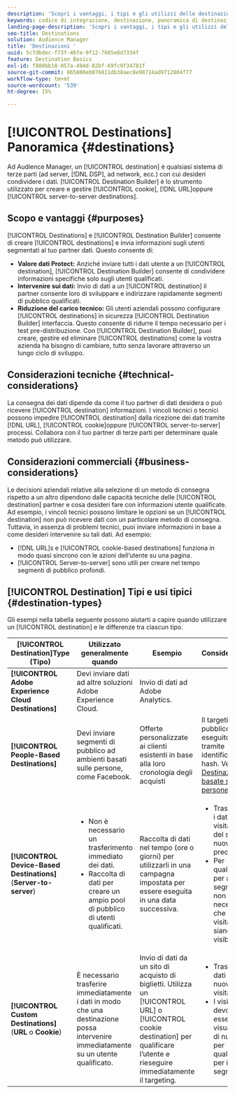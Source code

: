 ```yaml
---
description: 'Scopri i vantaggi, i tipi e gli utilizzi delle destinazioni: qualsiasi sistema di terze parti, ad esempio un ad server o un DSP, in cui condividere i dati. Usa lo strumento Generatore di destinazione per creare e gestire cookie, URL o destinazioni da server a server.'
keywords: codice di integrazione, destinazione, panoramica di destinazione, destinazione, destinazione, destinazione, destinazione, destinazione, destinazione, destinazione, destinazione, destinazione, destinazione, destinazione
landing-page-description: 'Scopri i vantaggi, i tipi e gli utilizzi delle destinazioni: qualsiasi sistema di terze parti, ad esempio un ad server o un DSP, in cui condividere i dati. Usa lo strumento Generatore di destinazione per creare e gestire cookie, URL o destinazioni da server a server.'
seo-title: Destinations
solution: Audience Manager
title: 'Destinazioni '
uuid: 5c7dbdec-f73f-46fe-9f12-7685e8d7334f
feature: Destination Basics
exl-id: f880bb18-057a-494d-82bf-69fc9f34781f
source-git-commit: 865800eb076811db38aec8e98714ad9712804f77
workflow-type: tm+mt
source-wordcount: '539'
ht-degree: 15%

---
```


# [!UICONTROL Destinations] Panoramica {#destinations}

Ad Audience Manager, un [!UICONTROL destination] è qualsiasi sistema di terze parti (ad server, [!DNL DSP], ad network, ecc.) con cui desideri condividere i dati. [!UICONTROL Destination Builder] è lo strumento utilizzato per creare e gestire [!UICONTROL cookie], [!DNL URL]oppure [!UICONTROL server-to-server destinations].

## Scopo e vantaggi {#purposes}

<!-- c_destinations.xml -->

[!UICONTROL Destinations] e [!UICONTROL Destination Builder] consente di creare [!UICONTROL destinations] e invia informazioni sugli utenti segmentati al tuo partner dati. Questo consente di:

* **Valore dati Protect:** Anziché inviare tutti i dati utente a un [!UICONTROL destination], [!UICONTROL Destination Builder] consente di condividere informazioni specifiche solo sugli utenti qualificati.
* **Intervenire sui dati:** Invio di dati a un [!UICONTROL destination] il partner consente loro di sviluppare e indirizzare rapidamente segmenti di pubblico qualificati.
* **Riduzione del carico tecnico:** Gli utenti aziendali possono configurare [!UICONTROL destinations] in sicurezza [!UICONTROL Destination Builder] interfaccia. Questo consente di ridurre il tempo necessario per i test pre-distribuzione. Con [!UICONTROL Destination Builder], puoi creare, gestire ed eliminare [!UICONTROL destinations] come la vostra azienda ha bisogno di cambiare, tutto senza lavorare attraverso un lungo ciclo di sviluppo.

## Considerazioni tecniche {#technical-considerations}

<!-- destination-delivery-methods.xml -->

La consegna dei dati dipende da come il tuo partner di dati desidera o può ricevere [!UICONTROL destination] informazioni. I vincoli tecnici o tecnici possono impedire [!UICONTROL destination] dalla ricezione dei dati tramite [!DNL URL], [!UICONTROL cookie]oppure [!UICONTROL server-to-server] processi. Collabora con il tuo partner di terze parti per determinare quale metodo può utilizzare.

## Considerazioni commerciali {#business-considerations}

Le decisioni aziendali relative alla selezione di un metodo di consegna rispetto a un altro dipendono dalle capacità tecniche delle [!UICONTROL destination] partner e cosa desideri fare con informazioni utente qualificate. Ad esempio, i vincoli tecnici possono limitare le opzioni se un [!UICONTROL destination] non può ricevere dati con un particolare metodo di consegna. Tuttavia, in assenza di problemi tecnici, puoi inviare informazioni in base a come desideri intervenire su tali dati. Ad esempio:

* [!DNL URL]s e [!UICONTROL cookie-based destinations] funziona in modo quasi sincrono con le azioni dell’utente su una pagina.
* [!UICONTROL Server-to-server] sono utili per creare nel tempo segmenti di pubblico profondi.

## [!UICONTROL Destination] Tipi e usi tipici {#destination-types}

Gli esempi nella tabella seguente possono aiutarti a capire quando utilizzare un [!UICONTROL destination] e le differenze tra ciascun tipo.

| [!UICONTROL Destination]Type (Tipo) | Utilizzato generalmente quando | Esempio | Considerazioni |
|--- |--- |--- |--- |
| **[!UICONTROL Adobe Experience Cloud Destinations]** | Devi inviare dati ad altre soluzioni Adobe Experience Cloud. | Invio di dati ad Adobe Analytics. |  |
| **[!UICONTROL People-Based Destinations]** | Devi inviare segmenti di pubblico ad ambienti basati sulle persone, come Facebook. | Offerte personalizzate ai clienti esistenti in base alla loro cronologia degli acquisti | Il targeting del pubblico viene eseguito tramite identificatori hash. Vedi [Destinazioni basate su persone](people-based-destinations-overview.md). |
| **[!UICONTROL Device-Based Destinations]** (**Server-to-server**) | <ul><li>Non è necessario un trasferimento immediato dei dati.</li><li>Raccolta di dati per creare un ampio pool di pubblico di utenti qualificati.</li></ul> | Raccolta di dati nel tempo (ore o giorni) per utilizzarli in una campagna impostata per essere eseguita in una data successiva. | <ul><li>Trasferisce i dati sui visitatori del sito nuovi e precedenti. </li><li>Per qualificarsi per altri segmenti, non è necessario che i visitatori siano più visibili.</li></ul> |
| **[!UICONTROL Custom Destinations]** (**URL** o **Cookie**) | È necessario trasferire immediatamente i dati in modo che una destinazione possa intervenire immediatamente su un utente qualificato. | Invio di dati da un sito di acquisto di biglietti. Utilizza un [!UICONTROL URL] o [!UICONTROL cookie destination] per qualificare l’utente e rieseguire immediatamente il targeting. | <ul><li>Trasferisce dati solo sui nuovi visitatori. </li><li>I visitatori devono essere visualizzati di nuovo per qualificarsi per il segmento.</li></ul> |
